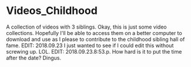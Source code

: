 # Videos_Childhood
A collection of videos with 3 siblings.
    Okay, this is just some video collections. Hopefully I'll be able to access them on a better computer to download and use as I please to contribute to the childhood sibling hall of fame.
EDIT: 2018.09.23
    I just wanted to see if I could edit this without screwing up. LOL.
EDIT: 2018.09.23.8:53.p.
    How hard is it to put the time after the date? Dingus.
